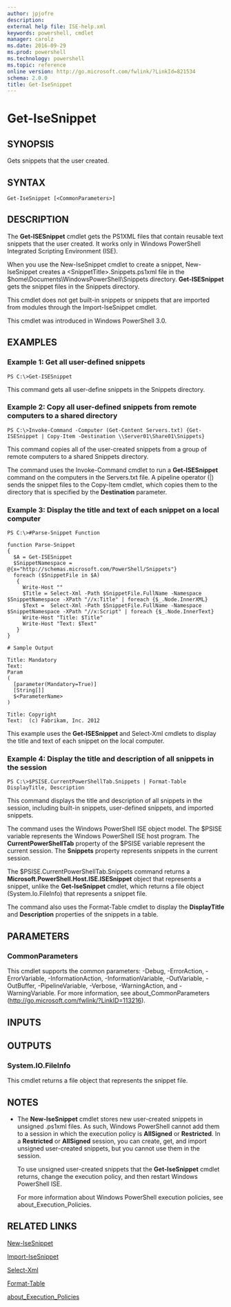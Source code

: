 ```yaml
---
author: jpjofre
description: 
external help file: ISE-help.xml
keywords: powershell, cmdlet
manager: carolz
ms.date: 2016-09-29
ms.prod: powershell
ms.technology: powershell
ms.topic: reference
online version: http://go.microsoft.com/fwlink/?LinkId=821534
schema: 2.0.0
title: Get-IseSnippet
---
```


# Get-IseSnippet

## SYNOPSIS
Gets snippets that the user created.

## SYNTAX

```
Get-IseSnippet [<CommonParameters>]
```

## DESCRIPTION
The **Get-ISESnippet** cmdlet gets the PS1XML files that contain reusable text snippets that the user created.
It works only in Windows PowerShell Integrated Scripting Environment (ISE).

When you use the New-IseSnippet cmdlet to create a snippet, New-IseSnippet creates a \<SnippetTitle\>.Snippets.ps1xml file in the $home\Documents\WindowsPowerShell\Snippets directory.
**Get-ISESnippet** gets the snippet files in the Snippets directory.

This cmdlet does not get built-in snippets or snippets that are imported from modules through the Import-IseSnippet cmdlet.

This cmdlet was introduced in Windows PowerShell 3.0.

## EXAMPLES

### Example 1: Get all user-defined snippets
```
PS C:\>Get-ISESnippet
```

This command gets all user-define snippets in the Snippets directory.

### Example 2: Copy all user-defined snippets from remote computers to a shared directory
```
PS C:\>Invoke-Command -Computer (Get-Content Servers.txt) {Get-ISESnippet | Copy-Item -Destination \\Server01\Share01\Snippets}
```

This command copies all of the user-created snippets from a group of remote computers to a shared Snippets directory.

The command uses the Invoke-Command cmdlet to run a **Get-ISESnippet** command on the computers in the Servers.txt file.
A pipeline operator (|) sends the snippet files to the Copy-Item cmdlet, which copies them to the directory that is specified by the **Destination** parameter.

### Example 3: Display the title and text of each snippet on a local computer
```
PS C:\>#Parse-Snippet Function

function Parse-Snippet
{
  $A = Get-ISESnippet
  $SnippetNamespace = @{x="http://schemas.microsoft.com/PowerShell/Snippets"}
  foreach ($SnippetFile in $A)
   {
     Write-Host ""
     $Title = Select-Xml -Path $SnippetFile.FullName -Namespace $SnippetNamespace -XPath "//x:Title" | foreach {$_.Node.InnerXML}
     $Text =  Select-Xml -Path $SnippetFile.FullName -Namespace $SnippetNamespace -XPath "//x:Script" | foreach {$_.Node.InnerText}
     Write-Host "Title: $Title"
     Write-Host "Text: $Text"
   }
}

# Sample Output

Title: Mandatory
Text:
Param
(
  [parameter(Mandatory=True)]
  [String[]]
  $<ParameterName>
)

Title: Copyright
Text:  (c) Fabrikam, Inc. 2012
```

This example uses the **Get-ISESnippet** and Select-Xml cmdlets to display the title and text of each snippet on the local computer.

### Example 4: Display the title and description of all snippets in the session
```
PS C:\>$PSISE.CurrentPowerShellTab.Snippets | Format-Table DisplayTitle, Description
```

This command displays the title and description of all snippets in the session, including built-in snippets, user-defined snippets, and imported snippets.

The command uses the Windows PowerShell ISE object model.
The $PSISE variable represents the Windows PowerShell ISE host program.
The **CurrentPowerShellTab** property of the $PSISE variable represent the current session.
The **Snippets** property represents snippets in the current session.

The $PSISE.CurrentPowerShellTab.Snippets command returns a  **Microsoft.PowerShell.Host.ISE.ISESnippet** object that represents a snippet, unlike the **Get-IseSnippet** cmdlet, which returns a file object (System.Io.FileInfo) that represents a snippet file.

The command also uses the Format-Table cmdlet to display the **DisplayTitle** and **Description** properties of the snippets in a table.

## PARAMETERS

### CommonParameters
This cmdlet supports the common parameters: -Debug, -ErrorAction, -ErrorVariable, -InformationAction, -InformationVariable, -OutVariable, -OutBuffer, -PipelineVariable, -Verbose, -WarningAction, and -WarningVariable. For more information, see about_CommonParameters (http://go.microsoft.com/fwlink/?LinkID=113216).

## INPUTS

## OUTPUTS

### System.IO.FileInfo
This cmdlet returns a file object that represents the snippet file.

## NOTES
* The **New-IseSnippet** cmdlet stores new user-created snippets in unsigned .ps1xml files. As such, Windows PowerShell cannot add them to a session in which the execution policy is **AllSigned** or **Restricted**. In a **Restricted** or **AllSigned** session, you can create, get, and import unsigned user-created snippets, but you cannot use them in the session.

  To use unsigned user-created snippets that the **Get-IseSnippet** cmdlet returns, change the execution policy, and then restart Windows PowerShell ISE.

  For more information about Windows PowerShell execution policies, see about_Execution_Policies.

## RELATED LINKS

[New-IseSnippet](New-IseSnippet.md)

[Import-IseSnippet](Import-IseSnippet.md)

[Select-Xml](../Microsoft.PowerShell.Utility/Select-Xml.md)

[Format-Table](../Microsoft.PowerShell.Utility/Format-Table.md)

[about_Execution_Policies](../Microsoft.PowerShell.Core/About/about_Execution_Policies.md)

